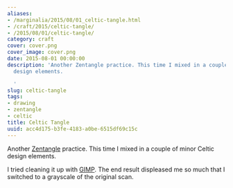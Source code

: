 ```yaml
---
aliases:
- /marginalia/2015/08/01_celtic-tangle.html
- /craft/2015/celtic-tangle/
- /2015/08/01/celtic-tangle/
category: craft
cover: cover.png
cover_image: cover.png
date: 2015-08-01 00:00:00
description: 'Another Zentangle practice. This time I mixed in a couple of minor Celtic
  design elements.

  '
slug: celtic-tangle
tags:
- drawing
- zentangle
- celtic
title: Celtic Tangle
uuid: acc4d175-b3fe-4183-a0be-6515df69c15c
---
```


[Zentangle]: https://www.zentangle.com/
Another [Zentangle][] practice. This time I mixed in a couple of minor Celtic
design elements.
<!--more-->

[GIMP]: http://www.gimp.org/
I tried cleaning it up with [GIMP][]. The end result displeased me so much
that I switched to a grayscale of the original scan.